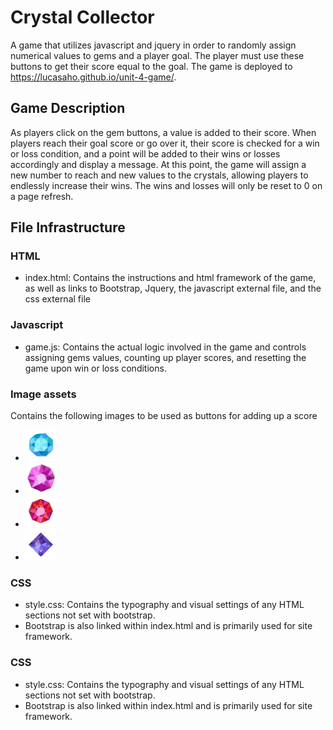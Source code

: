 # Crystal Collector
A game that utilizes javascript and jquery in order to randomly assign numerical values to gems and a player goal. The player must use these buttons to get their score equal to the goal. The game is deployed to https://lucasaho.github.io/unit-4-game/.

## Game Description
As players click on the gem buttons, a value is added to their score. When players reach their goal score or go over it, their score is checked for a win or loss condition, and a point will be added to their wins or losses accordingly and display a message. At this point, the game will assign a new number to reach and new values to the crystals, allowing players to endlessly increase their wins. The wins and losses will only be reset to 0 on a page refresh. 

## File Infrastructure
### HTML
  * index.html: Contains the instructions and html framework of the game, as well as links to Bootstrap, Jquery, the javascript external file, and the css external file

### Javascript
  * game.js: Contains the actual logic involved in the game and controls assigning gems values, counting up player scores, and resetting the game upon win or loss conditions.

### Image assets 
Contains the following images to be used as buttons for adding up a score
* ![Image of GemOne](https://github.com/LucasAho/unit-4-game/blob/master/Assets/images/GemOne.png?raw=true)
* ![Image of GemTwo](https://github.com/LucasAho/unit-4-game/blob/master/Assets/images/GemTwo.png?raw=true)
* ![Image of GemOne](https://github.com/LucasAho/unit-4-game/blob/master/Assets/images/GemThree.png?raw=true)
* ![Image of GemOne](https://github.com/LucasAho/unit-4-game/blob/master/Assets/images/GemFour.png?raw=true)



### CSS
  * style.css: Contains the typography and visual settings of any HTML sections not set with bootstrap.
  * Bootstrap is also linked within index.html and is primarily used for site framework.

### CSS
  * style.css: Contains the typography and visual settings of any HTML sections not set with bootstrap.
  * Bootstrap is also linked within index.html and is primarily used for site framework.
